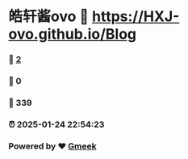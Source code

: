 # 皓轩酱ovo :link: https://HXJ-ovo.github.io/Blog 
### :page_facing_up: [2](https://HXJ-ovo.github.io/Blog/tag.html) 
### :speech_balloon: 0 
### :hibiscus: 339 
### :alarm_clock: 2025-01-24 22:54:23 
### Powered by :heart: [Gmeek](https://github.com/Meekdai/Gmeek)
